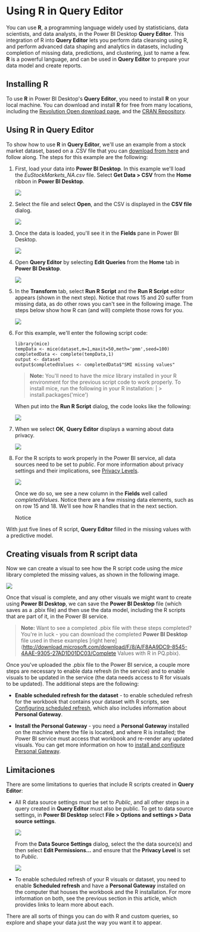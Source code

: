 <properties
   pageTitle="Using R in Query Editor"
   description="Use R in Power BI Desktop Query Editor for advanced analytics"
   services="powerbi"
   documentationCenter=""
   authors="davidiseminger"
   manager="mblythe"
   backup=""
   editor=""
   tags=""
   qualityFocus="no"
   qualityDate=""/>

<tags
   ms.service="powerbi"
   ms.devlang="NA"
   ms.topic="article"
   ms.tgt_pltfrm="NA"
   ms.workload="powerbi"
   ms.date="10/12/2016"
   ms.author="davidi"/>

# Using R in Query Editor

You can use <bpt id="p1">**</bpt>R<ept id="p1">**</ept>, a programming language widely used by statisticians, data scientists, and data analysts, in the Power BI Desktop <bpt id="p2">**</bpt>Query Editor<ept id="p2">**</ept>. This integration of R into <bpt id="p1">**</bpt>Query Editor<ept id="p1">**</ept> lets you perform data cleansing using R, and perform advanced data shaping and analytics in datasets, including completion of missing data, predictions, and clustering, just to name a few. <bpt id="p1">**</bpt>R<ept id="p1">**</ept> is a powerful language, and can be used in <bpt id="p2">**</bpt>Query Editor<ept id="p2">**</ept> to prepare your data model and create reports.

## Installing R

To use <bpt id="p1">**</bpt>R<ept id="p1">**</ept> in Power BI Desktop's <bpt id="p2">**</bpt>Query Editor<ept id="p2">**</ept>, you need to install <bpt id="p3">**</bpt>R<ept id="p3">**</ept> on your local machine. You can download and install <bpt id="p1">**</bpt>R<ept id="p1">**</ept> for free from many locations, including the <bpt id="p2">[</bpt>Revolution Open download page<ept id="p2">](https://mran.revolutionanalytics.com/download/)</ept>, and the <bpt id="p3">[</bpt>CRAN Repository<ept id="p3">](https://cran.r-project.org/bin/windows/base/)</ept>.

## Using R in Query Editor

To show how to use <bpt id="p1">**</bpt>R<ept id="p1">**</ept> in <bpt id="p2">**</bpt>Query Editor<ept id="p2">**</ept>, we'll use an example from a stock market dataset, based on a .CSV file that you can <bpt id="p3">[</bpt>download from here<ept id="p3">](http://download.microsoft.com/download/F/8/A/F8AA9DC9-8545-4AAE-9305-27AD1D01DC03/EuStockMarkets_NA.csv)</ept> and follow along. The steps for this example are the following:

1.  First, load your data into <bpt id="p1">**</bpt>Power BI Desktop<ept id="p1">**</ept>. In this example we'll load the <bpt id="p1">*</bpt>EuStockMarkets_NA.csv<ept id="p1">*</ept> file. Select <bpt id="p1">**</bpt>Get Data &gt; CSV<ept id="p1">**</ept> from the <bpt id="p2">**</bpt>Home<ept id="p2">**</ept> ribbon in <bpt id="p3">**</bpt>Power BI Desktop<ept id="p3">**</ept>.

    ![](media/powerbi-desktop-r-in-query-editor/r-in-query-editor_1.png)

2.  Select the file and select <bpt id="p1">**</bpt>Open<ept id="p1">**</ept>, and the CSV is displayed in the <bpt id="p2">**</bpt>CSV file<ept id="p2">**</ept> dialog.

    ![](media/powerbi-desktop-r-in-query-editor/r-in-query-editor_2.png)

3.  Once the data is loaded, you'll see it in the <bpt id="p1">**</bpt>Fields<ept id="p1">**</ept> pane in Power BI Desktop.

    ![](media/powerbi-desktop-r-in-query-editor/r-in-query-editor_3.png)

4.  Open <bpt id="p1">**</bpt>Query Editor<ept id="p1">**</ept> by selecting <bpt id="p2">**</bpt>Edit Queries<ept id="p2">**</ept> from the <bpt id="p3">**</bpt>Home<ept id="p3">**</ept> tab in <bpt id="p4">**</bpt>Power BI Desktop<ept id="p4">**</ept>.

    ![](media/powerbi-desktop-r-in-query-editor/r-in-query-editor_4.png)

5.  In the <bpt id="p1">**</bpt>Transform<ept id="p1">**</ept> tab, select <bpt id="p2">**</bpt>Run R Script<ept id="p2">**</ept> and the <bpt id="p3">**</bpt>Run R Script<ept id="p3">**</ept> editor appears (shown in the next step). Notice that rows 15 and 20 suffer from missing data, as do other rows you can't see in the following image. The steps below show how R can (and will) complete those rows for you.

    ![](media/powerbi-desktop-r-in-query-editor/r-in-query-editor_5d.png)

6.  For this example, we'll enter the following script code:

        library(mice)
        tempData <- mice(dataset,m=1,maxit=50,meth='pmm',seed=100)
        completedData <- complete(tempData,1)
        output <- dataset
        output$completedValues <- completedData$"SMI missing values"

    ><bpt id="p1">**</bpt>Note:<ept id="p1">**</ept> You'll need to have the <bpt id="p2">*</bpt>mice<ept id="p2">*</ept> library installed in your R environment for the previous script code to work properly. To install mice, run the following in your R installation: |      &gt; install.packages('mice')

    When put into the <bpt id="p1">**</bpt>Run R Script<ept id="p1">**</ept> dialog, the code looks like the following:

    ![](media/powerbi-desktop-r-in-query-editor/r-in-query-editor_5b.png)

7.  When we select <bpt id="p1">**</bpt>OK<ept id="p1">**</ept>, <bpt id="p2">**</bpt>Query Editor<ept id="p2">**</ept> displays a warning about data privacy.

    ![](media/powerbi-desktop-r-in-query-editor/r-in-query-editor_6.png)

8.  For the R scripts to work properly in the Power BI service, all data sources need to be set to <bpt id="p1">*</bpt>public<ept id="p1">*</ept>. For more information about privacy settings and their implications, see <bpt id="p1">[</bpt>Privacy Levels<ept id="p1">](powerbi-desktop-privacy-levels.md)</ept>.

    ![](media/powerbi-desktop-r-in-query-editor/r-in-query-editor_7.png)

    Once we do so, we see a new column in the <bpt id="p1">**</bpt>Fields<ept id="p1">**</ept> well called <bpt id="p2">*</bpt>completedValues<ept id="p2">*</ept>. Notice there are a few missing data elements, such as on row 15 and 18. We'll see how R handles that in the next section.

    Notice

With just five lines of R script, <bpt id="p1">**</bpt>Query Editor<ept id="p1">**</ept> filled in the missing values with a predictive model.

## Creating visuals from R script data

Now we can create a visual to see how the R script code using the <bpt id="p1">*</bpt>mice<ept id="p1">*</ept> library completed the missing values, as shown in the following image.

![](media/powerbi-desktop-r-in-query-editor/r-in-query-editor_8a.png)

Once that visual is complete, and any other visuals we might want to create using <bpt id="p1">**</bpt>Power BI Desktop<ept id="p1">**</ept>, we can save the <bpt id="p2">**</bpt>Power BI Desktop<ept id="p2">**</ept> file (which saves as a .pbix file) and then use the data model, including the R scripts that are part of it, in the Power BI service.

><bpt id="p1">**</bpt>Note:<ept id="p1">**</ept> Want to see a completed .pbix file with these steps completed? You're in luck - you can download the completed <bpt id="p1">**</bpt>Power BI Desktop<ept id="p1">**</ept> file used in these examples <bpt id="p2">[</bpt>right here<ept id="p2">](http://download.microsoft.com/download/F/8/A/F8AA9DC9-8545-4AAE-9305-27AD1D01DC03/Complete Values with R in PQ.pbix)</ept>.

Once you've uploaded the .pbix file to the Power BI service, a couple more steps are necessary to enable data refresh (in the service) and to enable visuals to be updated in the service (the data needs access to R for visuals to be updated). The additional steps are the following:

-   <bpt id="p1">**</bpt>Enable scheduled refresh for the dataset<ept id="p1">**</ept> - to enable scheduled refresh for the workbook that contains your dataset with R scripts, see <bpt id="p2">[</bpt>Configuring scheduled refresh<ept id="p2">](powerbi-refresh-scheduled-refresh.md)</ept>, which also includes information about <bpt id="p3">**</bpt>Personal Gateway<ept id="p3">**</ept>.

-   <bpt id="p1">**</bpt>Install the Personal Gateway<ept id="p1">**</ept> - you need a <bpt id="p2">**</bpt>Personal Gateway<ept id="p2">**</ept> installed on the machine where the file is located, and where R is installed; the Power BI service must access that workbook and re-render any updated visuals. You can get more information on how to <bpt id="p1">[</bpt>install and configure Personal Gateway<ept id="p1">](powerbi-personal-gateway.md)</ept>.



## Limitaciones

There are some limitations to queries that include R scripts created in <bpt id="p1">**</bpt>Query Editor<ept id="p1">**</ept>:

-   All R data source settings must be set to <bpt id="p1">*</bpt>Public<ept id="p1">*</ept>, and all other steps in a query created in <bpt id="p2">**</bpt>Query Editor<ept id="p2">**</ept> must also be public. To get to data source settings, in <bpt id="p1">**</bpt>Power BI Desktop<ept id="p1">**</ept> select <bpt id="p2">**</bpt>File &gt; Options and settings &gt; Data source settings<ept id="p2">**</ept>.

    ![](media/powerbi-desktop-r-in-query-editor/r-in-query-editor_9.png)

    From the <bpt id="p1">**</bpt>Data Source Settings<ept id="p1">**</ept> dialog, select the the data source(s) and then select <bpt id="p2">**</bpt>Edit Permissions...<ept id="p2">**</ept> and ensure that the <bpt id="p3">**</bpt>Privacy Level<ept id="p3">**</ept> is set to <bpt id="p4">*</bpt>Public<ept id="p4">*</ept>.

    ![](media/powerbi-desktop-r-in-query-editor/r-in-query-editor_10.png)    

-   To enable scheduled refresh of your R visuals or dataset, you need to enable <bpt id="p1">**</bpt>Scheduled refresh<ept id="p1">**</ept> and have a <bpt id="p2">**</bpt>Personal Gateway<ept id="p2">**</ept> installed on the computer that houses the workbook and the R installation. For more information on both, see the previous section in this article, which provides links to learn more about each.

There are all sorts of things you can do with R and custom queries, so explore and shape your data just the way you want it to appear.
